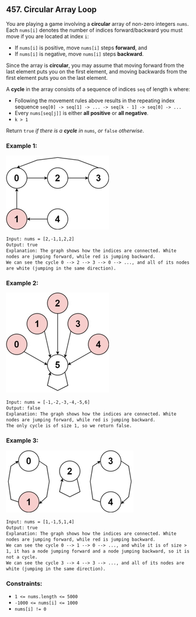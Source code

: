 ## 457. Circular Array Loop

You are playing a game involving a **circular** array of non-zero integers ```nums```. Each ```nums[i]``` denotes the number of indices forward/backward you must move if you are located at index ```i```:

* If ```nums[i]``` is positive, move ```nums[i]``` steps **forward**, and
* If ```nums[i]``` is negative, move ```nums[i]``` steps **backward**.

Since the array is **circular**, you may assume that moving forward from the last element puts you on the first element, and moving backwards from the first element puts you on the last element.

A **cycle** in the array consists of a sequence of indices ```seq``` of length ```k``` where:

* Following the movement rules above results in the repeating index sequence ```seq[0] -> seq[1] -> ... -> seq[k - 1] -> seq[0] -> ...```
* Every ```nums[seq[j]]``` is either **all positive** or **all negative**.
* ```k > 1```

Return ```true``` *if there is a **cycle** in* ```nums```, *or* ```false``` *otherwise*.

### Example 1:

![Example 1](images/example1.jpg)

```
Input: nums = [2,-1,1,2,2]
Output: true
Explanation: The graph shows how the indices are connected. White nodes are jumping forward, while red is jumping backward.
We can see the cycle 0 --> 2 --> 3 --> 0 --> ..., and all of its nodes are white (jumping in the same direction).
```
### Example 2:

![Example 2](images/example2.jpg)

```
Input: nums = [-1,-2,-3,-4,-5,6]
Output: false
Explanation: The graph shows how the indices are connected. White nodes are jumping forward, while red is jumping backward.
The only cycle is of size 1, so we return false.
```
### Example 3:

![Example 3](images/example3.jpg)

```
Input: nums = [1,-1,5,1,4]
Output: true
Explanation: The graph shows how the indices are connected. White nodes are jumping forward, while red is jumping backward.
We can see the cycle 0 --> 1 --> 0 --> ..., and while it is of size > 1, it has a node jumping forward and a node jumping backward, so it is not a cycle.
We can see the cycle 3 --> 4 --> 3 --> ..., and all of its nodes are white (jumping in the same direction).
```

### Constraints:

* ```1 <= nums.length <= 5000```
* ```-1000 <= nums[i] <= 1000```
* ```nums[i] != 0```
